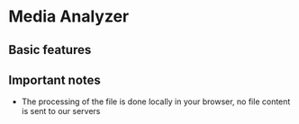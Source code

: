 # Media Analyzer

## Basic features

## Important notes
* The processing of the file is done locally in your browser, no file content is sent to our servers
